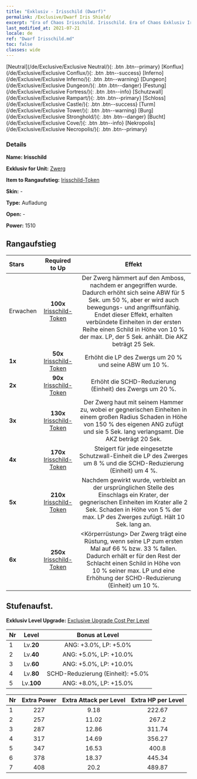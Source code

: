 ```yaml
---
title: "Exklusiv - Irisschild (Dwarf)"
permalink: /Exclusive/Dwarf Iris Shield/
excerpt: "Era of Chaos Irisschild. Irisschild. Era of Chaos Exklusiv Irisschild. Zwerg Exklusiv."
last_modified_at: 2021-07-21
locale: de
ref: "Dwarf Irisschild.md"
toc: false
classes: wide
---
```

 [Neutral](/de/Exclusive/Exclusive Neutral/){: .btn .btn--primary} [Konflux](/de/Exclusive/Exclusive Conflux/){: .btn .btn--success} [Inferno](/de/Exclusive/Exclusive Inferno/){: .btn .btn--warning} [Dungeon](/de/Exclusive/Exclusive Dungeon/){: .btn .btn--danger} [Festung](/de/Exclusive/Exclusive Fortress/){: .btn .btn--info} [Schutzwall](/de/Exclusive/Exclusive Rampart/){: .btn .btn--primary} [Schloss](/de/Exclusive/Exclusive Castle/){: .btn .btn--success} [Turm](/de/Exclusive/Exclusive Tower/){: .btn .btn--warning} [Burg](/de/Exclusive/Exclusive Stronghold/){: .btn .btn--danger} [Bucht](/de/Exclusive/Exclusive Cove/){: .btn .btn--info} [Nekropolis](/de/Exclusive/Exclusive Necropolis/){: .btn .btn--primary} 

### Details
 **Name: Irisschild** 

 **Exklusiv for Unit:** [Zwerg](/de/units/Dwarf/) 

 **Item to Rangaufstieg:** [Irisschild-Token](/ItemsDE/con_913/)

 **Skin:** -

 **Type:** Aufladung

 **Open:** -

 **Power:** 1510

## Rangaufstieg

  |     Stars    |  Required to Up | Effekt |
  |:-------------|:---------------:|:---------------:|
  |  Erwachen  | **100x** [Irisschild-Token](/ItemsDE/con_913/) | Der Zwerg hämmert auf den Amboss, nachdem er angegriffen wurde. Dadurch erhöht sich seine ABW für 5 Sek. um 50 %, aber er wird auch bewegungs- und angriffsunfähig. Endet dieser Effekt, erhalten verbündete Einheiten in der ersten Reihe einen Schild in Höhe von 10 % der max. LP, der 5 Sek. anhält. Die AKZ beträgt 25 Sek. |
  | **1x** <i class="fas fa-star"/> | **50x** [Irisschild-Token](/ItemsDE/con_913/) | Erhöht die LP des Zwergs um 20 % und seine ABW um 10 %. |
  | **2x** <i class="fas fa-star"/> | **90x** [Irisschild-Token](/ItemsDE/con_913/) | Erhöht die SCHD-Reduzierung (Einheit) des Zwergs um 20 %. |
  | **3x** <i class="fas fa-star"/> | **130x** [Irisschild-Token](/ItemsDE/con_913/) | <Hammerschlag> Der Zwerg haut mit seinem Hammer zu, wobei er gegnerischen Einheiten in einem großen Radius Schaden in Höhe von 150 % des eigenen ANG zufügt und sie 5 Sek. lang verlangsamt. Die AKZ beträgt 20 Sek. |
  | **4x** <i class="fas fa-star"/> | **170x** [Irisschild-Token](/ItemsDE/con_913/) | Steigert für jede eingesetzte Schutzwall-Einheit die LP des Zwerges um 8 % und die SCHD-Reduzierung (Einheit) um 4 %. |
  | **5x** <i class="fas fa-star"/> | **210x** [Irisschild-Token](/ItemsDE/con_913/) | Nachdem <Hammerschlag> gewirkt wurde, verbleibt an der ursprünglichen Stelle des Einschlags ein Krater, der gegnerischen Einheiten im Krater alle 2 Sek. Schaden in Höhe von 5 % der max. LP des Zwerges zufügt. Hält 10 Sek. lang an. |
  | **6x** <i class="fas fa-star"/> | **250x** [Irisschild-Token](/ItemsDE/con_913/) | <Körperrüstung> Der Zwerg trägt eine Rüstung, wenn seine LP zum ersten Mal auf 66 % bzw. 33 % fallen. Dadurch erhält er für den Rest der Schlacht einen Schild in Höhe von 10 % seiner max. LP und eine Erhöhung der SCHD-Reduzierung (Einheit) um 10 %. |


## Stufenaufst.
 **Exklusiv Level Upgrade:** [Exclusive Upgrade Cost Per Level](/Exclusive/ExclusiveUpgradeCostPerLevel/)

  |  Nr  |   Level  | Bonus at Level |
  |:-----|:--------:|:--------------:|
  | 1 | Lv.**20** | ANG: +3.0%, LP: +5.0% |
  | 2 | Lv.**40** | ANG: +5.0%, LP: +10.0% |
  | 3 | Lv.**60** | ANG: +5.0%, LP: +10.0% |
  | 4 | Lv.**80** | SCHD-Reduzierung (Einheit): +5.0% |
  | 5 | Lv.**100** | ANG: +8.0%, LP: +15.0% |


  |  Nr  |  Extra Power | Extra Attack per Level | Extra HP per Level |
  |:-----|:--------:|:--------:|:--------:|
  | 1 | 227 | 9.18 | 222.67 |
  | 2 | 257 | 11.02 | 267.2 |
  | 3 | 287 | 12.86 | 311.74 |
  | 4 | 317 | 14.69 | 356.27 |
  | 5 | 347 | 16.53 | 400.8 |
  | 6 | 378 | 18.37 | 445.34 |
  | 7 | 408 | 20.2 | 489.87 |


